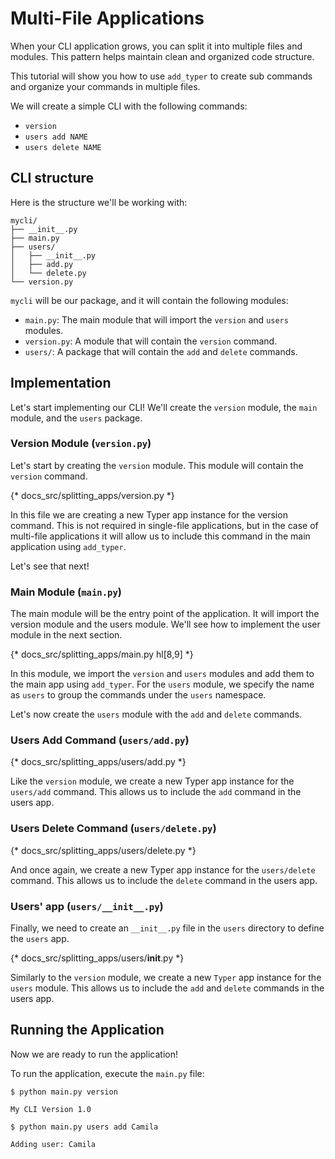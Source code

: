 # Multi-File Applications

When your CLI application grows, you can split it into multiple files and modules. This pattern helps maintain clean and organized code structure.

This tutorial will show you how to use `add_typer` to create sub commands and organize your commands in multiple files.

We will create a simple CLI with the following commands:

- `version`
- `users add NAME`
- `users delete NAME`

## CLI structure

Here is the structure we'll be working with:

```text
mycli/
├── __init__.py
├── main.py
├── users/
│   ├── __init__.py
│   ├── add.py
│   └── delete.py
└── version.py
```

`mycli` will be our package, and it will contain the following modules:

- `main.py`: The main module that will import the `version` and `users` modules.
- `version.py`: A module that will contain the `version` command.
- `users/`: A package that will contain the `add` and `delete` commands.

## Implementation

Let's start implementing our CLI! We'll create the `version` module, the `main` module, and the `users` package.

### Version Module (`version.py`)

Let's start by creating the `version` module. This module will contain the `version` command.

{* docs_src/splitting_apps/version.py *}

In this file we are creating a new Typer app instance for the version command. This is not required in single-file applications, but in the case of multi-file applications it will allow us to include this command in the main application using `add_typer`.

Let's see that next!

### Main Module (`main.py`)

The main module will be the entry point of the application. It will import the version module and the users module. We'll see how to implement the user module in the next section.

{* docs_src/splitting_apps/main.py hl[8,9] *}

In this module, we import the `version` and `users` modules and add them to the main app using `add_typer`. For the `users` module, we specify the name as `users` to group the commands under the `users` namespace.

Let's now create the `users` module with the `add` and `delete` commands.

### Users Add Command (`users/add.py`)

{* docs_src/splitting_apps/users/add.py *}

Like the `version` module, we create a new Typer app instance for the `users/add` command. This allows us to include the `add` command in the users app.

### Users Delete Command (`users/delete.py`)

{* docs_src/splitting_apps/users/delete.py *}

And once again, we create a new Typer app instance for the `users/delete` command. This allows us to include the `delete` command in the users app.

### Users' app (`users/__init__.py`)

Finally, we need to create an `__init__.py` file in the `users` directory to define the `users` app.

{* docs_src/splitting_apps/users/__init__.py *}

Similarly to the `version` module, we create a new `Typer` app instance for the `users` module. This allows us to include the `add` and `delete` commands in the users app.

## Running the Application

Now we are ready to run the application!

To run the application, execute the `main.py` file:

<div class="termy">

```console
$ python main.py version

My CLI Version 1.0

$ python main.py users add Camila

Adding user: Camila
```

</div>
